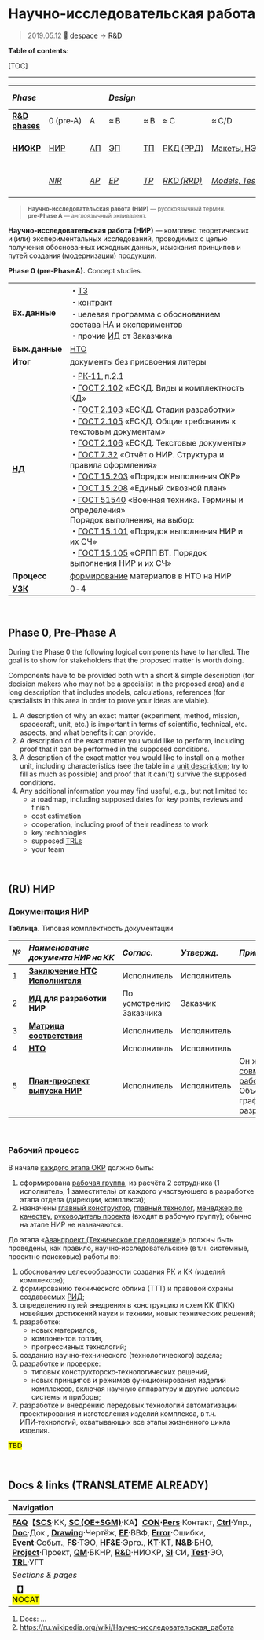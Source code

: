 # Научно‑исследовательская работа
> 2019.05.12 [🚀](../index/index.md) [despace](index.md) → [R&D](rnd.md)

**Table of contents:**

[TOC]

---

|*Phase*| | |*Design*| | | | |*Mass prod.:*| |
|:-|:-|:-|:-|:-|:-|:-|:-|:-|:-|
|**[R&D phases](rnd.md)**|0 (pre‑A)|A|≈ B|≈ B|≈ C|≈ C/D|≈ E|…|F|
|**[НИОКР](rnd.md)**|[НИР](rnd_0.md)|[АП](rnd_ap.md)|[ЭП](rnd_ep.md)|[ТП](rnd_tp.md)|[РКД (РРД)](rnd_rkd.md)|[Макеты, НЭО](test.md)|[ЛИ](rnd_e.md)|ПСП → СП → ПЭ|Вывод|
| |*[NIR](rnd_0.md)*|*[AP](rnd_ap.md)*|*[EP](rnd_ep.md)*|*[TP](rnd_tp.md)*|*[RKD (RRD)](rnd_rkd.md)*|*[Models, Tests](test.md)*|*[LI](rnd_e.md)*|*PSP → SP → PE*|*Closeout*|

> <small>**Научно‑исследовательская работа (НИР)** — русскоязычный термин. **pre‑Phase A** — англоязычный эквивалент.</small>

**Научно‑исследовательская работа (НИР)** — комплекс теоретических и (или) экспериментальных исследований, проводимых с целью получения обоснованных исходных данных, изыскания принципов и путей создания (модернизации) продукции.

**Phase 0 (pre‑Phase A).** Concept studies.

| | |
|:-|:-|
|**Вх. данные**|・[ТЗ](tor.md)<br> ・[контракт](contract.md)<br> ・целевая программа с обоснованием состава НА и экспериментов<br> ・прочие [ИД](init_data.md) от Заказчика|
|**Вых. данные**|[НТО](report.md)|
|**Итог**|документы без присвоения литеры|
|**[НД](doc.md)**|・[РК‑11](const_rk.md), п.2.1<br> ・[ГОСТ 2.102](гост_2_102.md) «ЕСКД. Виды и комплектность КД»<br> ・[ГОСТ 2.103](гост_2_103.md) «ЕСКД. Стадии разработки»<br> ・[ГОСТ 2.105](гост_2_105.md) «ЕСКД. Общие требования к текстовым документам»<br> ・[ГОСТ 2.106](гост_2_106.md) «ЕСКД. Текстовые документы»<br> ・[ГОСТ 7.32](гост_7_32.md) «Отчёт о НИР. Структура и правила оформления»<br> ・[ГОСТ 15.203](гост_15_203.md) «Порядок выполнения ОКР»<br> ・[ГОСТ 15.208](гост_15_208.md) «Единый сквозной план»<br> ・[ГОСТ 51540](гост_51540.md) «Военная техника. Термины и определения»<br>Порядок выполнения, на выбор:<br> ・[ГОСТ 15.101](гост_15_101.md) «Порядок выполнения НИР и их СЧ»<br> ・[ГОСТ 15.105](гост_15_105.md) «СРПП ВТ. Порядок выполнения НИР и их СЧ»|
|**Процесс**|[формирование](dont_panic.md#Словоблудие) материалов в НТО на НИР|
|**[УЗК](cml.md)**|0 ‑ 4|



<p style="page-break-after:always"> </p>

## Phase 0, Pre-Phase A
During the Phase 0 the following logical components have to handled. The goal is to show for stakeholders that the proposed matter is worth doing.

Components have to be provided both with a short & simple description (for decision makers who may not be a specialist in the proposed area) and a long description that includes models, calculations, references (for specialists in this area in order to prove your ideas are viable).

   1. A description of why an exact matter (experiment, method, mission, spacecraft, unit, etc.) is important in terms of scientific, technical, etc. aspects, and what benefits it can provide.
   1. A description of the exact matter you would like to perform, including proof that it can be performed in the supposed conditions.
   1. A description of the exact matter you would like to install on a mother unit, including characteristics (see the table in a [unit description](unit.md); try to fill as much as possible) and proof that it can(’t) survive the supposed conditions.
   1. Any additional information you may find useful, e.g., but not limited to:
      - a roadmap, including supposed dates for key points, reviews and finish
      - cost estimation
      - cooperation, including proof of their readiness to work
      - key technologies
      - supposed [TRLs](trl.md)
      - your team



<p style="page-break-after:always"> </p>

## (RU) НИР

### Документация НИР
**Таблица.** Типовая комплектность документации

<small>

|*№*|*Наименование документа НИР на КК*|*Соглас.*|*Утвержд.*|*Примечание*|*Основание*|
|:-|:-|:-|:-|:-|:-|
|1|**[Заключение НТС Исполнителя](report.md)**|Исполнитель|Исполнитель| | |
|2|**[ИД](init_data.md) для разработки НИР**|По усмотрению Заказчика|Заказчик| | |
|3|**[Матрица соответствия](matrix_compl.md)**|Исполнитель|Исполнитель| | |
|4|**[НТО](report.md)**|Исполнитель|Исполнитель| | |
|5|**[План‑проспект выпуска НИР](plan.md)**|Исполнитель|Исполнитель|Он же «[План совместных работ](plan.md)». Объединён с графиком разработки.| |

</small>



<p style="page-break-after:always"> </p>

### Рабочий процесс
В начале [каждого этапа ОКР](rnd.md) должно быть:

   1. сформирована [рабочая группа](wg.md), из расчёта 2 сотрудника (1 исполнитель, 1 заместитель) от каждого участвующего в разработке этапа отдела (дирекции, комплекса);
   1. назначены [главный конструктор](mgmt.md), [главный технолог](mgmt.md), [менеджер по качеству](mgmt.md), [руководитель проекта](mgmt.md) (входят в рабочую группу); обычно на этапе НИР не назначаются.

</small>

До этапа «[Аванпроект (Техническое предложение)](rnd_ap.md)» должны быть проведены, как правило, научно‑исследовательские (в т.ч. системные, проектно‑поисковые) работы по:

   1. обоснованию целесообразности создания РК и КК (изделий комплексов);
   1. формированию технического облика (ТТТ) и правовой охраны создаваемых [РИД](intel_deliv.md);
   1. определению путей внедрения в конструкцию и схем КК (ПКК) новейших достижений науки и техники, новых технических решений;
   1. разработке:
      - новых материалов,
      - компонентов топлив,
      - прогрессивных технологий;
   1. созданию научно‑технического (технологического) задела;
   1. разработке и проверке:
      - типовых конструкторско‑технологических решений,
      - новых принципов и режимов функционирования изделий комплексов, включая научную аппаратуру и другие целевые системы и приборы;
   1. разработке и внедрению передовых технологий автоматизации проектирования и изготовления изделий комплекса, в т.ч. ИПИ‑технологий, охватывающих все этапы жизненного цикла изделия.

<mark>TBD</mark>



<p style="page-break-after:always"> </p>

## Docs & links (TRANSLATEME ALREADY)
|Navigation|
|:-|
|**[FAQ](faq.md)**【**[SCS](scs.md)**·КК, **[SC (OE+SGM)](sc.md)**·КА】**[CON](contact.md)·[Pers](person.md)**·Контакт, **[Ctrl](control.md)**·Упр., **[Doc](doc.md)**·Док., **[Drawing](drawing.md)**·Чертёж, **[EF](ef.md)**·ВВФ, **[Error](error.md)**·Ошибки, **[Event](event.md)**·Событ., **[FS](fs.md)**·ТЭО, **[HF&E](hfe.md)**·Эрго., **[KT](kt.md)**·КТ, **[N&B](nnb.md)**·БНО, **[Project](project.md)**·Проект, **[QM](qm.md)**·БКНР, **[R&D](rnd.md)**·НИОКР, **[SI](si.md)**·СИ, **[Test](test.md)**·ЭО, **[TRL](trl.md)**·УГТ|
|*Sections & pages*|
|**【[](.md)】**<br> <mark>NOCAT</mark>|

   1. Docs: …
   1. <https://ru.wikipedia.org/wiki/Научно-исследовательская_работа>
